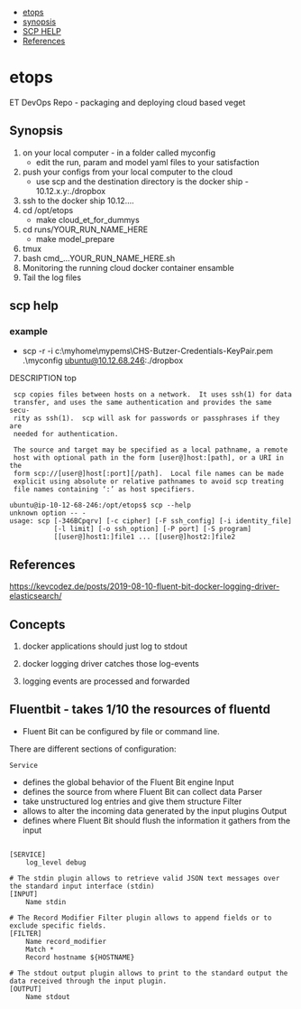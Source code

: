 - [etops](#etops)
- [synopsis](#synopsis)
- [SCP HELP](#scp-help)
- [References](#references)

# etops
ET DevOps Repo - packaging and deploying cloud based veget

## Synopsis

1. on your local computer - in a folder called myconfig
	- edit the run, param and model yaml files to your satisfaction
2. push your configs from your local computer to the cloud
	- use scp and the destination directory is the docker ship - 10.12.x.y:./dropbox
3. ssh to the docker ship 10.12....
4. cd /opt/etops
	- make cloud_et_for_dummys
5. cd runs/YOUR_RUN_NAME_HERE
	- make model_prepare
6. tmux
7. bash cmd_...YOUR_RUN_NAME_HERE.sh
8. Monitoring the running cloud docker container ensamble
9. Tail the log files


## scp help

### example

- scp -r -i c:\myhome\mypems\CHS-Butzer-Credentials-KeyPair.pem .\myconfig ubuntu@10.12.68.246:./dropbox


DESCRIPTION         top

     scp copies files between hosts on a network.  It uses ssh(1) for data
     transfer, and uses the same authentication and provides the same secu‐
     rity as ssh(1).  scp will ask for passwords or passphrases if they are
     needed for authentication.

     The source and target may be specified as a local pathname, a remote
     host with optional path in the form [user@]host:[path], or a URI in the
     form scp://[user@]host[:port][/path].  Local file names can be made
     explicit using absolute or relative pathnames to avoid scp treating
     file names containing ‘:’ as host specifiers.

```
ubuntu@ip-10-12-68-246:/opt/etops$ scp --help
unknown option -- -
usage: scp [-346BCpqrv] [-c cipher] [-F ssh_config] [-i identity_file]
           [-l limit] [-o ssh_option] [-P port] [-S program]
           [[user@]host1:]file1 ... [[user@]host2:]file2
```

## References

https://kevcodez.de/posts/2019-08-10-fluent-bit-docker-logging-driver-elasticsearch/


## Concepts 

1. docker applications should just log to stdout

2. docker logging driver catches those log-events

3. logging events are processed and forwarded


## Fluentbit - takes 1/10 the resources of fluentd

- Fluent Bit can be configured by file or command line.

There are different sections of configuration:

    Service

- defines the global behavior of the Fluent Bit engine
Input
- defines the source from where Fluent Bit can collect data
Parser
- take unstructured log entries and give them structure
Filter
- allows to alter the incoming data generated by the input plugins
Output
- defines where Fluent Bit should flush the information it gathers from the input

```

[SERVICE]
	log_level debug

# The stdin plugin allows to retrieve valid JSON text messages over the standard input interface (stdin)
[INPUT]
	Name stdin

# The Record Modifier Filter plugin allows to append fields or to exclude specific fields.
[FILTER]
	Name record_modifier
	Match *
	Record hostname ${HOSTNAME}

# The stdout output plugin allows to print to the standard output the data received through the input plugin.
[OUTPUT]
	Name stdout
```



